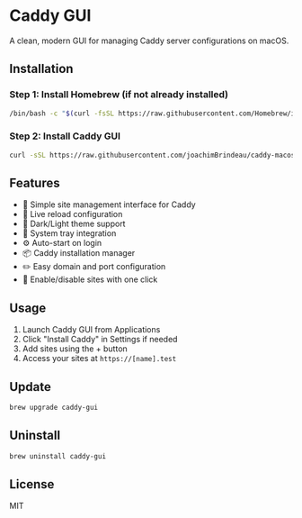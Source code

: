 # Caddy GUI

A clean, modern GUI for managing Caddy server configurations on macOS.

## Installation

### Step 1: Install Homebrew (if not already installed)

```bash
/bin/bash -c "$(curl -fsSL https://raw.githubusercontent.com/Homebrew/install/HEAD/install.sh)"
```

### Step 2: Install Caddy GUI

```bash
curl -sSL https://raw.githubusercontent.com/joachimBrindeau/caddy-macos-gui/main/install.sh | bash
```

## Features

- 🎯 Simple site management interface for Caddy
- 🔄 Live reload configuration
- 🎨 Dark/Light theme support
- 🚀 System tray integration
- ⚙️ Auto-start on login
- 📦 Caddy installation manager
- ✏️ Easy domain and port configuration
- 🔀 Enable/disable sites with one click

## Usage

1. Launch Caddy GUI from Applications
2. Click "Install Caddy" in Settings if needed
3. Add sites using the + button
4. Access your sites at `https://[name].test`

## Update

```bash
brew upgrade caddy-gui
```

## Uninstall

```bash
brew uninstall caddy-gui
```

## License

MIT